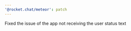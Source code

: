 ```yaml
---
'@rocket.chat/meteor': patch
---
```


Fixed the issue of the app not receiving the user status text

